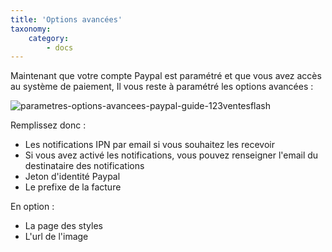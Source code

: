 ```yaml
---
title: 'Options avancées'
taxonomy:
    category:
        - docs
---
```


Maintenant que votre compte Paypal est paramétré et que vous avez accès au système de paiement, Il vous reste à paramétré les options avancées : 

![parametres-options-avancees-paypal-guide-123ventesflash](media/15961817825641/parametres-options-avancees-paypal-guide-123ventesflash.png)

Remplissez donc : 

- Les notifications IPN par email si vous souhaitez les recevoir
- Si vous avez activé les notifications, vous pouvez renseigner l'email du destinataire des notifications
- Jeton d'identité Paypal
- Le prefixe de la facture

En option : 
- La page des styles
- L'url de l'image